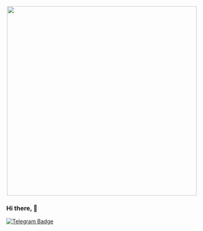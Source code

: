 <div id="header" align="center">
  <img src="https://media.giphy.com/media/5zq67EYOQoVoc/giphy.gif" width="500"/>
</div>

### Hi there,  👋

<div id="badges">
  <a href="alex_st_analyst">
    <img src="https://img.shields.io/badge/Telegram-black?logo=telegram&logoColor=white&style=for-the-badge" alt="Telegram Badge"/>

</div>
<!--
**AlexSt1985/AlexSt1985** is a ✨ _special_ ✨ repository because its `README.md` (this file) appears on your GitHub profile.

Here are some ideas to get you started:

- 🔭 I’m currently working on ...
- 🌱 I’m currently learning ...
- 👯 I’m looking to collaborate on ...
- 🤔 I’m looking for help with ...
- 💬 Ask me about ...
- 📫 How to reach me: ...
- 😄 Pronouns: ...
- ⚡ Fun fact: ...
-->
